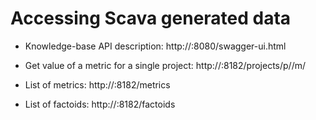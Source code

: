 
# Accessing Scava generated data

* Knowledge-base API description: http://<server>:8080/swagger-ui.html

* Get value of a metric for a single project: http://<server>:8182/projects/p/<project>/m/<metric>

* List of metrics: http://<server>:8182/metrics 
* List of factoids: http://<server>:8182/factoids 
